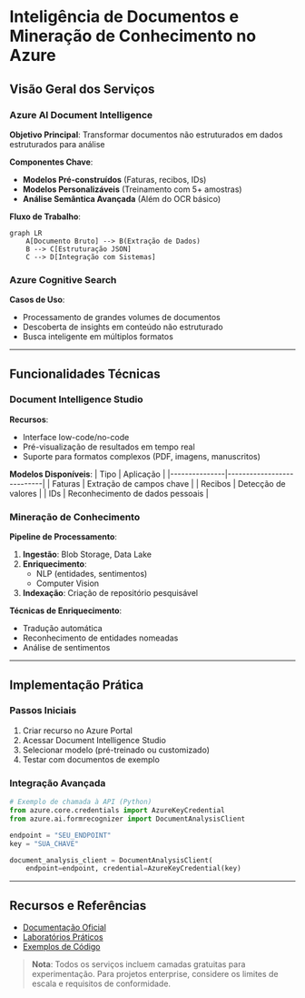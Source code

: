 # Inteligência de Documentos e Mineração de Conhecimento no Azure

## Visão Geral dos Serviços

### Azure AI Document Intelligence

**Objetivo Principal**:
Transformar documentos não estruturados em dados estruturados para análise

**Componentes Chave**:

- **Modelos Pré-construídos** (Faturas, recibos, IDs)
- **Modelos Personalizáveis** (Treinamento com 5+ amostras)
- **Análise Semântica Avançada** (Além do OCR básico)

**Fluxo de Trabalho**:

```mermaid
graph LR
    A[Documento Bruto] --> B(Extração de Dados)
    B --> C[Estruturação JSON]
    C --> D[Integração com Sistemas]
```

### Azure Cognitive Search

**Casos de Uso**:

- Processamento de grandes volumes de documentos
- Descoberta de insights em conteúdo não estruturado
- Busca inteligente em múltiplos formatos

---

## Funcionalidades Técnicas

### Document Intelligence Studio

**Recursos**:

- Interface low-code/no-code
- Pré-visualização de resultados em tempo real
- Suporte para formatos complexos (PDF, imagens, manuscritos)

**Modelos Disponíveis**:
| Tipo | Aplicação |
|---------------|---------------------------|
| Faturas | Extração de campos chave |
| Recibos | Detecção de valores |
| IDs | Reconhecimento de dados pessoais |

### Mineração de Conhecimento

**Pipeline de Processamento**:

1. **Ingestão**: Blob Storage, Data Lake
2. **Enriquecimento**:
   - NLP (entidades, sentimentos)
   - Computer Vision
3. **Indexação**: Criação de repositório pesquisável

**Técnicas de Enriquecimento**:

- Tradução automática
- Reconhecimento de entidades nomeadas
- Análise de sentimentos

---

## Implementação Prática

### Passos Iniciais

1. Criar recurso no Azure Portal
2. Acessar Document Intelligence Studio
3. Selecionar modelo (pré-treinado ou customizado)
4. Testar com documentos de exemplo

### Integração Avançada

```python
# Exemplo de chamada à API (Python)
from azure.core.credentials import AzureKeyCredential
from azure.ai.formrecognizer import DocumentAnalysisClient

endpoint = "SEU_ENDPOINT"
key = "SUA_CHAVE"

document_analysis_client = DocumentAnalysisClient(
    endpoint=endpoint, credential=AzureKeyCredential(key)
```

---

## Recursos e Referências

- [Documentação Oficial](https://learn.microsoft.com/pt-br/azure/applied-ai-services/)
- [Laboratórios Práticos](https://microsoftlearning.github.io/)
- [Exemplos de Código](https://github.com/Azure-Samples)

> **Nota**: Todos os serviços incluem camadas gratuitas para experimentação. Para projetos enterprise, considere os limites de escala e requisitos de conformidade.
